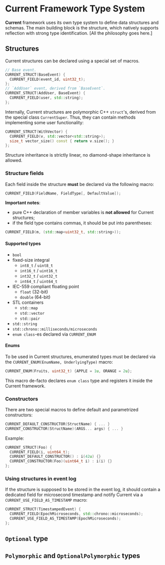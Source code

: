 # Current Framework Type System

**Current** framework uses its own type system to define data structures and schemas. The main building block is the structure, which natively supports reflection with strong type identification.
[All the philosophy goes here.]

## Structures
 
Current structures can be declared using a special set of macros.

```cpp
// Base event.
CURRENT_STRUCT(BaseEvent) {
  CURRENT_FIELD(event_id, uint32_t);
};
// `AddUser` event, derived from `BaseEvent`.
CURRENT_STRUCT(AddUser, BaseEvent) {
  CURRENT_FIELD(user, std::string);
};
```
Internally, Current structures are polymorphic C++ `struct`'s, derived from the special class `CurrentSuper`. Thus, they can contain methods implementing some user functionality:
```cpp
CURRENT_STRUCT(WithVector) {
  CURRENT_FIELD(v, std::vector<std::string>);
  size_t vector_size() const { return v.size(); }
};
```

Structure inheritance is strictly linear, no diamond-shape inheritance is allowed.

### Structure fields
Each field inside the structure **must** be declared via the following macro:
```cpp
CURRENT_FIELD(FieldName, FieldType[, DefaultValue]);
```
**Important notes**: 
* pure C++ declaration of member variables is **not allowed** for Current structures;
* if the field type contains commas, it should be put into parentheses:
```cpp
CURRENT_FIELD(m, (std::map<uint32_t, std::string>));
```

#### Supported types
* `bool`
* fixed-size integral
  * `int8_t` / `uint8_t`
  * `int16_t` / `uint16_t`
  * `int32_t` / `uint32_t`
  * `int64_t` / `uint64_t`
* IEC-559 compliant floating point
  * `float` (32-bit)
  * `double` (64-bit)
* STL containers
  * `std::map`
  * `std::vector`
  * `std::pair`
* `std::string`
* `std::chrono::milliseconds/microseconds`
* `enum class`-es declared via `CURRENT_ENUM`

#### Enums
To be used in Current structures, enumerated types must be declared via the `CURRENT_ENUM(EnumName, UnderlyingType)` macro:
```cpp
CURRENT_ENUM(Fruits, uint32_t) {APPLE = 1u, ORANGE = 2u};
```
This macro de-facto declares `enum class` type and registers it inside the Current framework.

### Constructors
There are two special macros to define default and parametrized constructors:
```cpp
CURRENT_DEFAULT_CONSTRUCTOR(StructName) { ... }
CURRENT_CONSTRUCTOR(StructName)(ARGS... args) { ... }
```
Example:
```cpp
CURRENT_STRUCT(Foo) {
  CURRENT_FIELD(i, uint64_t);
  CURRENT_DEFAULT_CONSTRUCTOR() : i(42u) {}
  CURRENT_CONSTRUCTOR(Foo)(uint64_t i) : i(i) {}
};
```

### Using structures in event log
If the structure is supposed to be stored in the event log, it should contain a dedicated field for microsecond timestamp and notify Current via a `CURRENT_USE_FIELD_AS_TIMESTAMP` macro:
```cpp
CURRENT_STRUCT(TimestampedEvent) {
  CURRENT_FIELD(EpochMicroseconds, std::chrono::microseconds);
  CURRENT_USE_FIELD_AS_TIMESTAMP(EpochMicroseconds);
};
```

## `Optional` type

## `Polymorphic` and `OptionalPolymorphic` types
